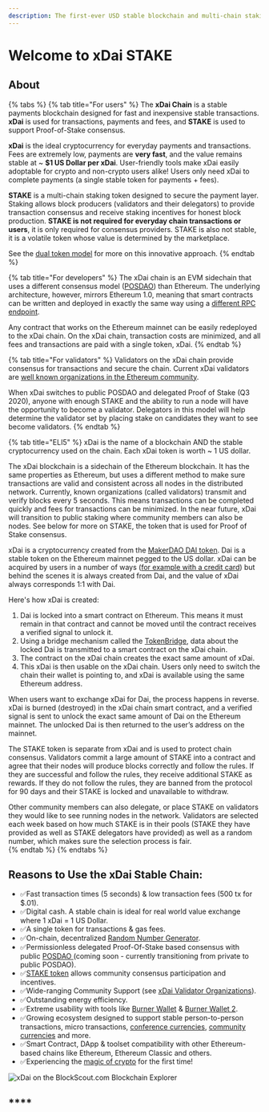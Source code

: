 ```yaml
---
description: The first-ever USD stable blockchain and multi-chain staking token
---
```


# Welcome to xDai STAKE

## About

{% tabs %}
{% tab title="For users" %}
The **xDai Chain** is a stable payments blockchain designed for fast and inexpensive stable transactions. **xDai** is used for transactions, payments and fees, and **STAKE** is used to support Proof-of-Stake consensus.

**xDai** is the ideal cryptocurrency for everyday payments and transactions. Fees are extremely low, payments are **very fast**, and the value remains stable at ~ **$1 US Dollar per xDai**. User-friendly tools make xDai easily adoptable for crypto and non-crypto users alike! Users only need xDai to complete payments \(a single stable token for payments + fees\).

**STAKE** is a multi-chain staking token designed to secure the payment layer. Staking allows block producers \(validators and their delegators\) to provide transaction consensus and receive staking incentives for honest block production. **STAKE is not required for everyday chain transactions or users**, it is only required for consensus providers. STAKE is also not stable, it is a volatile token whose value is determined by the marketplace. 

See the [dual token model](about-xdai/news-and-information/dual-token-model.md) for more on this innovative approach.
{% endtab %}

{% tab title="For developers" %}
The xDai chain is an EVM sidechain that uses a different consensus model \([POSDAO](for-validators/posdao-whitepaper.md)\) than Ethereum. The underlying architecture, however, mirrors Ethereum 1.0, meaning that smart contracts can be written and deployed in exactly the same way using a [different RPC endpoint](for-developers/developer-resources/#json-rpc-endpoints).

Any contract that works on the Ethereum mainnet can be easily redeployed to the xDai chain. On the xDai chain, transaction costs are minimized, and all fees and transactions are paid with a single token, xDai.
{% endtab %}

{% tab title="For validators" %}
Validators on the xDai chain provide consensus for transactions and secure the chain. Current xDai validators are [well known organizations in the Ethereum community](for-validators/about-xdai-validators.md).

When xDai switches to public POSDAO and delegated Proof of Stake \(Q3 2020\), anyone with enough STAKE and the ability to run a node will have the opportunity to become a validator. Delegators in this model will help determine the validator set by placing stake on candidates they want to see become validators.
{% endtab %}

{% tab title="ELI5" %}
xDai is the name of a blockchain AND the stable cryptocurrency used on the chain. Each xDai token is worth ~ 1 US dollar.

The xDai blockchain is a sidechain of the Ethereum blockchain. It has the same properties as Ethereum, but uses a different method to make sure transactions are valid and consistent across all nodes in the distributed network. Currently, known organizations \(called validators\) transmit and verify blocks every 5 seconds. This means transactions can be completed quickly and fees for transactions can be minimized. In the near future, xDai will transition to public staking where community members can also be nodes. See below for more on STAKE, the token that is used for Proof of Stake consensus.

xDai is a cryptocurrency created from the [MakerDAO DAI token](https://makerdao.com). Dai is a stable token on the Ethereum mainnet pegged to the US dollar. xDai can be acquired by users in a number of ways \([for example with a credit card]()\) but behind the scenes it is always created from Dai, and the value of xDai always corresponds 1:1 with Dai. 

Here's how xDai is created:

1. Dai is locked into a smart contract on Ethereum. This means it must remain in that contract and cannot be moved until the contract receives a verified signal to unlock it.
2. Using a bridge mechanism called the [TokenBridge](https://docs.tokenbridge.net), data about the locked Dai is transmitted to a smart contract on the xDai chain.
3. The contract on the xDai chain creates the exact same amount of xDai.
4. This xDai is then usable on the xDai chain. Users only need to switch the chain their wallet is pointing to, and xDai is available using the same Ethereum address.

When users want to exchange xDai for Dai, the process happens in reverse. xDai is burned \(destroyed\) in the xDai chain smart contract, and a verified signal is sent to unlock the exact same amount of Dai on the Ethereum mainnet. The unlocked Dai is then returned to the user’s address on the mainnet.   
  
The STAKE token is separate from xDai and is used to protect chain consensus. Validators commit a large amount of STAKE into a contract and agree that their nodes will produce blocks correctly and follow the rules.  If they are successful and follow the rules, they receive additional STAKE as rewards. If they do not follow the rules, they are banned from the protocol for 90 days and their STAKE is locked and unavailable to withdraw. 

Other community members can also delegate, or place STAKE on validators they would like to see running nodes in the network. Validators are selected each week based on how much STAKE is in their pools \(STAKE they have provided as well as STAKE delegators have provided\) as well as a random number, which makes sure the selection process is fair.   
{% endtab %}
{% endtabs %}

## **Reasons to Use the xDai Stable Chain:**

* ✅Fast transaction times \(5 seconds\) & low transaction fees \(500 tx for $.01\).
* ✅Digital cash. A stable chain is ideal for real world value exchange where 1 xDai = 1 US Dollar.
* ✅A single token for transactions & gas fees.
* ✅On-chain, decentralized [Random Number Generator](for-developers/on-chain-random-numbers/).
* ✅Permissionless delegated Proof-Of-Stake based consensus with public [POSDAO ](for-validators/posdao-whitepaper.md)\(coming soon - currently transitioning from private to public POSDAO\).
* ✅[STAKE token](for-stakers/stake-token/) allows community consensus participation and incentives. 
* ✅Wide-ranging Community Support \(see [xDai Validator Organizations](about-xdai/news-and-information/current-xdai-validators.md)\).
* ✅Outstanding energy efficiency.
* ✅Extreme usability with tools like [Burner Wallet](for-users/wallets/burner-wallet.md) & [Burner Wallet 2](for-users/wallets/burner-wallet-2.md).
* ✅Growing ecosystem designed to support stable person-to-person transactions, micro transactions, [conference currencies](about-xdai/use-cases/cryptocurrency-for-events-and-conferences/), [community currencies](about-xdai/use-cases/community-currencies.md) and more.
* ✅Smart Contract, DApp & toolset compatibility with other Ethereum-based chains like Ethereum, Ethereum Classic and others.
* ✅Experiencing the [magic of crypto](about-xdai/news-and-information/crypto-influencers-on-xdai.md#anthony-pompliano) for the first time!

![xDai on the BlockScout.com Blockchain Explorer](.gitbook/assets/xdai_explorer.png)

## \*\*\*\*

